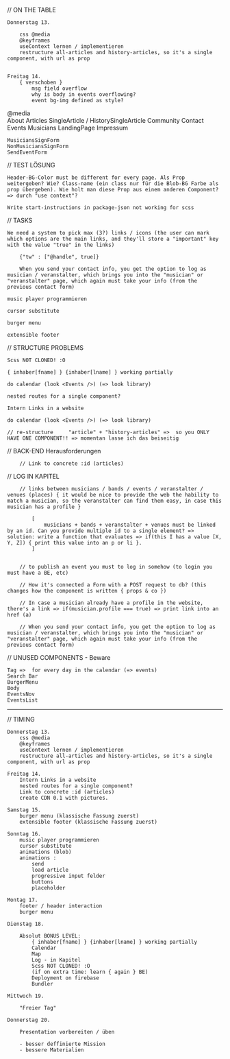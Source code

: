 // ON THE TABLE

    Donnerstag 13.
        
        css @media
        @keyframes
        useContext lernen / implementieren
        restructure all-articles and history-articles, so it's a single component, with url as prop


    Freitag 14.
        { verschoben }
            msg field overflow
            why is body in events overflowing?
            event bg-img defined as style?

@media    
    About
    Articles
    SingleArticle / HistorySingleArticle
    Community
    Contact
    Events
    Musicians
    LandingPage
    Impressum

    MusiciansSignForm
    NonMusiciansSignForm
    SendEventForm



// TEST LÖSUNG

    Header-BG-Color must be different for every page. Als Prop weitergeben? Wie? Class-name (ein class nur für die Blob-BG Farbe als prop übergeben). Wie holt man diese Prop aus einem anderen Component? => durch "use context"?

    Write start-instructions in package-json not working for scss

    

// TASKS

    We need a system to pick max (3?) links / icons (the user can mark which options are the main links, and they'll store a "important" key with the value "true" in the links)

        {"tw" : ["@handle", true]}

        When you send your contact info, you get the option to log as musician / veranstalter, which brings you into the "musician" or "veranstalter" page, which again must take your info (from the previous contact form)

    music player programmieren

    cursor substitute

    burger menu

    extensible footer



// STRUCTURE PROBLEMS


    Scss NOT CLONED! :O

    { inhaber[fname] } {inhaber[lname] } working partially

    do calendar (look <Events />) (=> look library)

    nested routes for a single component?

    Intern Links in a website

    do calendar (look <Events />) (=> look library)

    // re-structure     "article" + "history-articles" =>  so you ONLY HAVE ONE COMPONENT!! => momentan lasse ich das beiseitig






// BACK-END Herausforderungen

        // Link to concrete :id (articles)
        
// LOG IN KAPITEL

        // links between musicians / bands / events / veranstalter / venues (places) { it would be nice to provide the web the hability to match a musician, so the veranstalter can find them easy, in case this musician has a profile }

            [ 
                musicians + bands + veranstalter + venues must be linked by an id. Can you provide multiple id to a single element? => solution: write a function that evaluates => if(this I has a value [X, Y, Z]) { print this value into an p or li }.
            ]

        
        // to publish an event you must to log in somehow (to login you must have a BE, etc)

        // How it's connected a Form with a POST request to db? (this changes how the component is written { props & co })

        // In case a musician already have a profile in the website, there's a link => if(musician.profile === true) => print link into an href (a)

        // When you send your contact info, you get the option to log as musician / veranstalter, which brings you into the "musician" or "veranstalter" page, which again must take your info (from the previous contact form)


// UNUSED COMPONENTS - Beware

    Tag =>  for every day in the calendar (=> events)
    Search Bar
    BurgerMenu
    Body
    EventsNov
    EventsList




***************************************************************************************************


// TIMING
  
    Donnerstag 13.
        css @media
        @keyframes
        useContext lernen / implementieren
        restructure all-articles and history-articles, so it's a single component, with url as prop
    
    Freitag 14.
        Intern Links in a website
        nested routes for a single component?
        Link to concrete :id (articles)
        create CDN 0.1 with pictures.

    Samstag 15.
        burger menu (klassische Fassung zuerst)
        extensible footer (klassische Fassung zuerst)

    Sonntag 16.
        music player programmieren
        cursor substitute
        animations (blob)
        animations : 
            send
            load article
            progressive input felder
            buttons
            placeholder
        
    Montag 17. 
        footer / header interaction
        burger menu

    Dienstag 18.

        Absolut BONUS LEVEL:
            { inhaber[fname] } {inhaber[lname] } working partially
            Calendar
            Map
            Log - in Kapitel
            Scss NOT CLONED! :O
            (if on extra time: learn { again } BE)
            Deployment on firebase
            Bundler

    Mittwoch 19.

        "Freier Tag"

    Donnerstag 20.

        Presentation vorbereiten / üben

        - besser deffinierte Mission
        - bessere Materialien